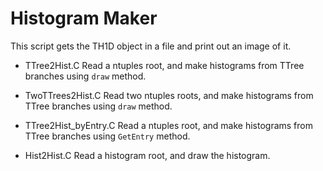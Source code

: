 # Histogram Maker
This script gets the TH1D object in a file and print out an image of it.

- TTree2Hist.C
Read a ntuples root, and make histograms from TTree branches using `draw` method.

- TwoTTrees2Hist.C
Read two ntuples roots, and make histograms from TTree branches using `draw` method.

- TTree2Hist_byEntry.C
Read a ntuples root, and make histograms from TTree branches using `GetEntry` method.

- Hist2Hist.C
Read a histogram root, and draw the histogram.


